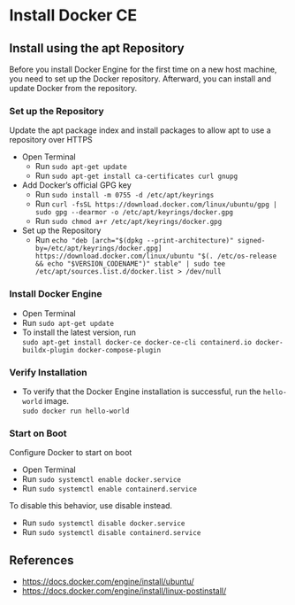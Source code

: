 # Install Docker CE

## Install using the apt Repository

Before you install Docker Engine for the first time on a new host machine, you need to set up the Docker repository. Afterward, you can install and update Docker from the repository.

### Set up the Repository

Update the apt package index and install packages to allow apt to use a repository over HTTPS

* Open Terminal
    * Run `sudo apt-get update`
    * Run `sudo apt-get install ca-certificates curl gnupg`
* Add Docker’s official GPG key
    * Run `sudo install -m 0755 -d /etc/apt/keyrings`
    * Run `curl -fsSL https://download.docker.com/linux/ubuntu/gpg | sudo gpg --dearmor -o /etc/apt/keyrings/docker.gpg`
    * Run `sudo chmod a+r /etc/apt/keyrings/docker.gpg`
* Set up the Repository
    * Run `echo "deb [arch="$(dpkg --print-architecture)" signed-by=/etc/apt/keyrings/docker.gpg] https://download.docker.com/linux/ubuntu "$(. /etc/os-release && echo "$VERSION_CODENAME")" stable" | sudo tee /etc/apt/sources.list.d/docker.list > /dev/null`

### Install Docker Engine

* Open Terminal
* Run `sudo apt-get update`
* To install the latest version, run  
  `sudo apt-get install docker-ce docker-ce-cli containerd.io docker-buildx-plugin docker-compose-plugin`

### Verify Installation

* To verify that the Docker Engine installation is successful, run the `hello-world` image.  
  `sudo docker run hello-world`

### Start on Boot

Configure Docker to start on boot

* Open Terminal
* Run `sudo systemctl enable docker.service`
* Run `sudo systemctl enable containerd.service`

To disable this behavior, use disable instead.

* Run `sudo systemctl disable docker.service`
* Run `sudo systemctl disable containerd.service`

## References

* <https://docs.docker.com/engine/install/ubuntu/>
* <https://docs.docker.com/engine/install/linux-postinstall/>

